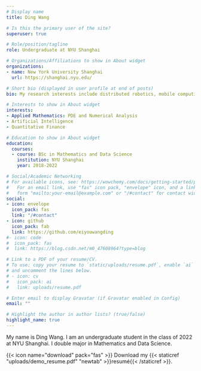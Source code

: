 ```yaml
---
# Display name
title: Ding Wang

# Is this the primary user of the site?
superuser: true

# Role/position/tagline
role: Undergraduate at NYU Shanghai

# Organizations/Affiliations to show in About widget
organizations:
- name: New York University Shanghai
  url: https://shanghai.nyu.edu/

# Short bio (displayed in user profile at end of posts)
bio: My research interests include distributed robotics, mobile computing and programmable matter.

# Interests to show in About widget
interests:
- Applied Mathematics: PDE and Numerical Analysis
- Artificial Intelligence
- Quantitative Finance

# Education to show in About widget
education:
  courses:
  - course: BSc in Mathematics and Data Science
    institution: NYU Shanghai
    year: 2018-2022

# Social/Academic Networking
# For available icons, see: https://wowchemy.com/docs/getting-started/page-builder/#icons
#   For an email link, use "fas" icon pack, "envelope" icon, and a link in the
#   form "mailto:your-email@example.com" or "/#contact" for contact widget.
social:
- icon: envelope
  icon_pack: fas
  link: "/#contact"
- icon: github
  icon_pack: fab
  link: https://github.com/eiyouwangding
#- icon: code
#  icon_pack: fas
#  link: https://blog.csdn.net/m0_47608964?type=blog

# Link to a PDF of your resume/CV.
# To use: copy your resume to `static/uploads/resume.pdf`, enable `ai` icons in `params.toml`, 
# and uncomment the lines below.
# - icon: cv
#   icon_pack: ai
#   link: uploads/resume.pdf

# Enter email to display Gravatar (if Gravatar enabled in Config)
email: ""

# Highlight the author in author lists? (true/false)
highlight_name: true
---
```


My name is Ding Wang. I am an undergraduate student in the class of 2022 at NYU Shanghai. I double major in Mathematics and Data Science.

{{< icon name="download" pack="fas" >}} Download my {{< staticref "uploads/demo_resume.pdf" "newtab" >}}resumé{{< /staticref >}}.
